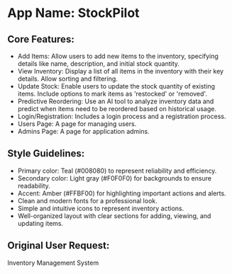 # **App Name**: StockPilot

## Core Features:

- Add Items: Allow users to add new items to the inventory, specifying details like name, description, and initial stock quantity.
- View Inventory: Display a list of all items in the inventory with their key details. Allow sorting and filtering.
- Update Stock: Enable users to update the stock quantity of existing items. Include options to mark items as 'restocked' or 'removed'.
- Predictive Reordering: Use an AI tool to analyze inventory data and predict when items need to be reordered based on historical usage.
- Login/Registration: Includes a login process and a registration process.
- Users Page: A page for managing users.
- Admins Page: A page for application admins.

## Style Guidelines:

- Primary color: Teal (#008080) to represent reliability and efficiency.
- Secondary color: Light gray (#F0F0F0) for backgrounds to ensure readability.
- Accent: Amber (#FFBF00) for highlighting important actions and alerts.
- Clean and modern fonts for a professional look.
- Simple and intuitive icons to represent inventory actions.
- Well-organized layout with clear sections for adding, viewing, and updating items.

## Original User Request:
Inventory Management System
  